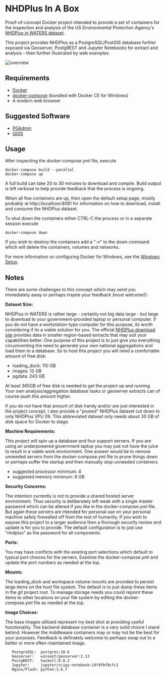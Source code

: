 # NHDPlus In A Box

Proof-of-concept Docker project intended to provide a set of containers for the inspection and analysis of the US Environmental Protection Agency's [NHDPlus in WATERS dataset](https://www.epa.gov/waterdata/nhdplus-waters).

This project provides NHDPlus as a PostgreSQL/PostGIS database further exposed via Geoserver, PostgREST and Jupyter Notebooks for extract and analysis - then further illustrated by web examples.

![overview](doc/overview.png)

## Requirements

* [Docker](https://docs.docker.com/install/)
* [docker-compose](https://docs.docker.com/compose/install/) (bundled with Docker CE for Windows)
* A modern web browser

## Suggested Software

* [PGAdmin](https://www.pgadmin.org/download/)
* [QGIS](https://qgis.org/en/site/forusers/download.html)

## Usage

After inspecting the docker-compose.yml file, execute
```
docker-compose build --parallel
docker-compose up
```

A full build can take 20 to 30 minutes to download and compile.  Build output is left verbose to help provide feedback that the process is ongoing.

When all five containers are up, then open the default setup page, mostly probably at http://localhost:8081 for information on how to download, install and consume the NHDPlus dataset.

To shut down the containers either CTRL-C the process or in a separate session execute
```
docker-compose down
```
If you wish to destroy the containers add a "-v" to the down command which will delete the containers, volumes and networks. 

For more information on configuring Docker for Windows, see the [Windows Setup](/doc/windows.md).

## Notes

There are some challenges to this concept which may send you immediately away or perhaps inspire your feedback (most welcome!):

**Dataset Size:**
   
NHDPlus in WATERS is rather large - certainly not big data large - but large to download to your government-provided laptop or personal computer.  If you do not have a workstation-type computer for this purpose, its worth considering if its a viable solution for you.  The official [NHDPlus download site](https://www.epa.gov/waterdata/get-data#NHDPlusV2Map) provides data in smaller region-based extracts that may suit your capabilities better.  One purpose of this project is to just give you everything circumventing the need to generate your own national aggregations and load them to a database.  So to host this project you will need a comfortable amount of free disk:
   
* loading_dock: 110 GB  
* images: 12 GB
* pgdata: 243 GB

At least 365GB of free disk is needed to get the project up and running. Your own analysis/aggregation database tasks or geoserver extracts can of course push this amount higher. 

If you do not have that amount of disk handy and/or are just interested in the project concept, I also provide a "pruned" NHDPlus dataset cut down to only NHDPlus VPU 09.  This abbreviated dataset only needs about 30 GB of disk space for Docker to stage.

**Machine Requirements:**
   
This project will spin up a database and four support servers.  If you are using an underpowered government laptop you may just not have the juice to result in a viable work environment.  One answer would be to remove unneeded servers from the docker-compose.yml file to prune things down or perhaps suffer the startup and then manually stop unneeded containers.

* suggested processor minimum: 4
* suggested memory minimum: 8 GB

**Security Concerns:**
   
The intention currently is not to provide a shared hosted server environment.  Thus security is deliberately left weak with a single master password which can be altered if you like in the docker-compose.yml file.  But again these servers are intended for personal use on your personal machine safely firewalled off from the rest of humanity.  If you wish to expose this project to a larger audience then a thorough security review and update is for you to provide.  The default configuration is to just use "nhdplus" as the password for all components.

**Ports:**
   
You may have conflicts with the existing port selections which default to typical port choices for the servers.  Examine the docker-compose.yml and update the port numbers as needed at the top.

**Mounts:**

The loading_dock and workspace volume mounts are provided to persist large items on the host file system. The default is to just dump these items in the git project root.  To manage storage needs you could repoint these items to other locations on your file system by editing the docker-compose.yml file as needed at the top.

**Image Choices:**

The base images utilized represent my best shot at providing useful functionality.  The backend database container is a very solid choice I stand behind.  However the middleware containers may or may not be the best for your purposes.  Feedback is definately welcome to perhaps swap out to a better or more often-maintained image.
   
```
   PostgreSQL:  postgres:10.6  
   Geoserver:   winsent/geoserver:2.13  
   PostgREST:   haskell:8.0.2  
   Jupyter:     jupyter/scipy-notebook:14fdfbf9cfc1  
   Nginx/Flask: python:3.6.7 
```
